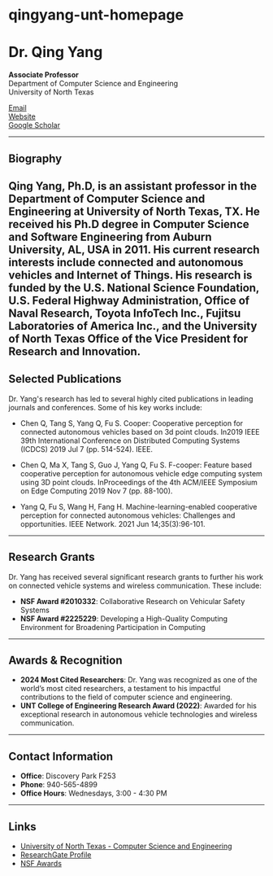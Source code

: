# qingyang-unt-homepage
# Dr. Qing Yang

**Associate Professor**  
Department of Computer Science and Engineering  
University of North Texas

[Email](mailto:Qing.Yang@unt.edu)  
[Website](https://www.unt.edu)  
[Google Scholar](https://scholar.google.com/citations?hl=en&user=FIMxNL0AAAAJ)  

---

## Biography

Qing Yang, Ph.D, is an assistant professor in the Department of Computer Science
and Engineering at University of North Texas, TX. He received his Ph.D degree in Computer
Science and Software Engineering from Auburn University, AL, USA in 2011. His current research interests include connected and autonomous vehicles and Internet of Things. His research is funded by the U.S. National Science Foundation, U.S. Federal Highway Administration, Office of Naval Research, Toyota InfoTech Inc., Fujitsu Laboratories of America Inc., and the University of North Texas Office of the Vice President for Research and Innovation.
---

## Selected Publications

Dr. Yang's research has led to several highly cited publications in leading journals and conferences. Some of his key works include:

- Chen Q, Tang S, Yang Q, Fu S. Cooper: Cooperative perception for connected autonomous vehicles based on 3d point clouds. In2019 IEEE 39th International Conference on Distributed Computing Systems (ICDCS) 2019 Jul 7 (pp. 514-524). IEEE.

- Chen Q, Ma X, Tang S, Guo J, Yang Q, Fu S. F-cooper: Feature based cooperative perception for autonomous vehicle edge computing system using 3D point clouds. InProceedings of the 4th ACM/IEEE Symposium on Edge Computing 2019 Nov 7 (pp. 88-100).

- Yang Q, Fu S, Wang H, Fang H. Machine-learning-enabled cooperative perception for connected autonomous vehicles: Challenges and opportunities. IEEE Network. 2021 Jun 14;35(3):96-101.

---

## Research Grants

Dr. Yang has received several significant research grants to further his work on connected vehicle systems and wireless communication. These include:

- **NSF Award #2010332**: Collaborative Research on Vehicular Safety Systems
- **NSF Award #2225229**: Developing a High-Quality Computing Environment for Broadening Participation in Computing

---

## Awards & Recognition

- **2024 Most Cited Researchers**: Dr. Yang was recognized as one of the world’s most cited researchers, a testament to his impactful contributions to the field of computer science and engineering.
- **UNT College of Engineering Research Award (2022)**: Awarded for his exceptional research in autonomous vehicle technologies and wireless communication.

---

## Contact Information

- **Office**: Discovery Park F253  
- **Phone**: 940-565-4899  
- **Office Hours**: Wednesdays, 3:00 - 4:30 PM  

---

## Links

- [University of North Texas - Computer Science and Engineering](https://engineering.unt.edu/cse)
- [ResearchGate Profile](https://www.researchgate.net/profile/Qing-Yang)
- [NSF Awards](https://www.nsf.gov/awardsearch/)
